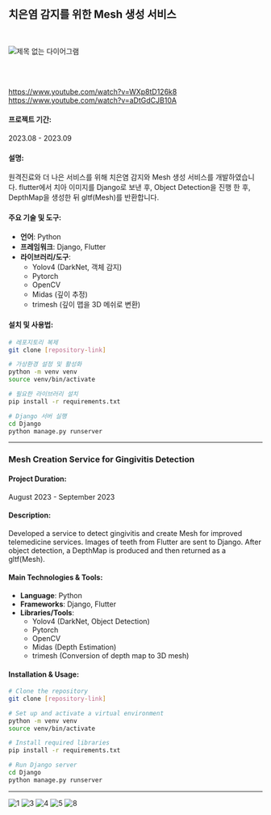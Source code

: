 ## 치은염 감지를 위한 Mesh 생성 서비스

</br>

![제목 없는 다이어그램](https://github.com/rage147-OwO/DataOnAirProject/assets/96696114/4977f093-0ff0-4a4d-9b51-cf29950a5568)

</br></br>

https://www.youtube.com/watch?v=WXp8tD126k8
https://www.youtube.com/watch?v=aDtGdCJB10A


#### 프로젝트 기간: 
2023.08 - 2023.09

#### 설명:
원격진료와 더 나은 서비스를 위해 치은염 감지와 Mesh 생성 서비스를 개발하였습니다. flutter에서 치아 이미지를 Django로 보낸 후, Object Detection을 진행 한 후, DepthMap을 생성한 뒤 gltf(Mesh)를 반환합니다.

#### 주요 기술 및 도구:
- **언어**: Python
- **프레임워크**: Django, Flutter
- **라이브러리/도구**:
  - Yolov4 (DarkNet, 객체 감지)
  - Pytorch
  - OpenCV
  - Midas (깊이 추정)
  - trimesh (깊이 맵을 3D 메쉬로 변환)

#### 설치 및 사용법:

```bash
# 레포지토리 복제
git clone [repository-link]

# 가상환경 설정 및 활성화
python -m venv venv
source venv/bin/activate

# 필요한 라이브러리 설치
pip install -r requirements.txt

# Django 서버 실행
cd Django
python manage.py runserver
```


---
### Mesh Creation Service for Gingivitis Detection


#### Project Duration: 
August 2023 - September 2023

#### Description:
Developed a service to detect gingivitis and create Mesh for improved telemedicine services. Images of teeth from Flutter are sent to Django. After object detection, a DepthMap is produced and then returned as a gltf(Mesh).

#### Main Technologies & Tools:
- **Language**: Python
- **Frameworks**: Django, Flutter
- **Libraries/Tools**:
  - Yolov4 (DarkNet, Object Detection)
  - Pytorch
  - OpenCV
  - Midas (Depth Estimation)
  - trimesh (Conversion of depth map to 3D mesh)

#### Installation & Usage:

```bash
# Clone the repository
git clone [repository-link]

# Set up and activate a virtual environment
python -m venv venv
source venv/bin/activate

# Install required libraries
pip install -r requirements.txt

# Run Django server
cd Django
python manage.py runserver
```

---
![1](https://github.com/rage147-OwO/DataOnAirProject/assets/96696114/b7ef07bb-95d6-4eb6-ab9e-2ddb89dd2aae)
![3](https://github.com/rage147-OwO/DataOnAirProject/assets/96696114/d202a3f2-f321-4631-bbda-d727c922b962)
![4](https://github.com/rage147-OwO/DataOnAirProject/assets/96696114/b4f0f7b4-7834-41ac-98b5-5755df715844)
![5](https://github.com/rage147-OwO/DataOnAirProject/assets/96696114/5f1efd21-18b0-4c1a-b3f9-bfaf4b261cbc)
![8](https://github.com/rage147-OwO/DataOnAirProject/assets/96696114/3fb9532c-e643-4dd3-9003-59337849bd7e)


